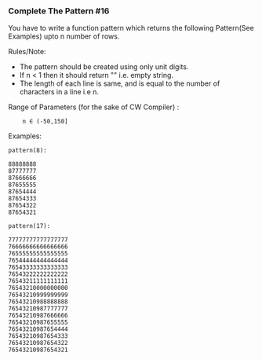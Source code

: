 ﻿### Complete The Pattern #16

You have to write a function pattern which returns the following Pattern(See Examples) upto n number of rows.

Rules/Note:

* The pattern should be created using only unit digits.
* If n < 1 then it should return "" i.e. empty string.
* The length of each line is same, and is equal to the number of characters in a line i.e n.

Range of Parameters (for the sake of CW Compiler) :

        n ∈ (-50,150]

Examples:

    pattern(8):

    88888888
    87777777
    87666666
    87655555
    87654444
    87654333
    87654322
    87654321

    pattern(17):

    77777777777777777
    76666666666666666
    76555555555555555
    76544444444444444
    76543333333333333
    76543222222222222
    76543211111111111
    76543210000000000
    76543210999999999
    76543210988888888
    76543210987777777
    76543210987666666
    76543210987655555
    76543210987654444
    76543210987654333
    76543210987654322
    76543210987654321

